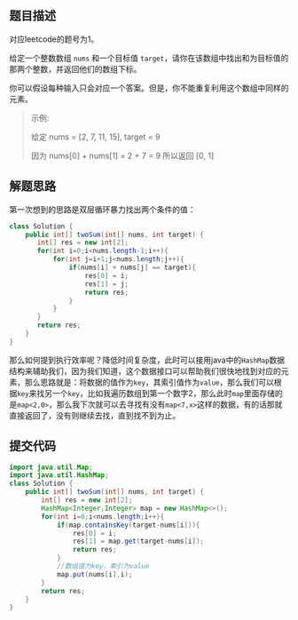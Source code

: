 ## 题目描述
对应leetcode的题号为1。

给定一个整数数组 `nums` 和一个目标值 `target`，请你在该数组中找出和为目标值的那两个整数，并返回他们的数组下标。

你可以假设每种输入只会对应一个答案。但是，你不能重复利用这个数组中同样的元素。

> 示例:
> 
> 给定 nums = [2, 7, 11, 15], target = 9
> 
> 因为 nums[0] + nums[1] = 2 + 7 = 9
> 所以返回 [0, 1]

## 解题思路

第一次想到的思路是双层循环暴力找出两个条件的值：

```java
class Solution {
    public int[] twoSum(int[] nums, int target) {
       int[] res = new int[2];
       for(int i=0;i<nums.length-1;i++){
           for(int j=i+1;j<nums.length;j++){
               if(nums[i] + nums[j] == target){
                   res[0] = i;
                   res[1] = j;
                   return res;
               }
           }
       } 
       return res;
    }
}
```

那么如何提到执行效率呢？降低时间复杂度，此时可以接用java中的`HashMap`数据结构来辅助我们，因为我们知道，这个数据接口可以帮助我们很快地找到对应的元素，那么思路就是：将数据的值作为`key`，其索引值作为`value`，那么我们可以根据`key`来找另一个`key`，比如我遍历数组到第一个数字2，那么此时`map`里面存储的是`map<2,0>`，那么我下次就可以去寻找有没有`map<7,x>`这样的数据，有的话那就直接返回了，没有则继续去找，直到找不到为止。

## 提交代码


```java
import java.util.Map;
import java.util.HashMap;
class Solution {
    public int[] twoSum(int[] nums, int target) {
        int[] res = new int[2];
        HashMap<Integer,Integer> map = new HashMap<>();
        for(int i=0;i<nums.length;i++){
            if(map.containsKey(target-nums[i])){
                res[0] = i;
                res[1] = map.get(target-nums[i]);
                return res;
            }
            //数组值为key，索引为value
            map.put(nums[i],i);
        }
        return res;
    }
}
```

